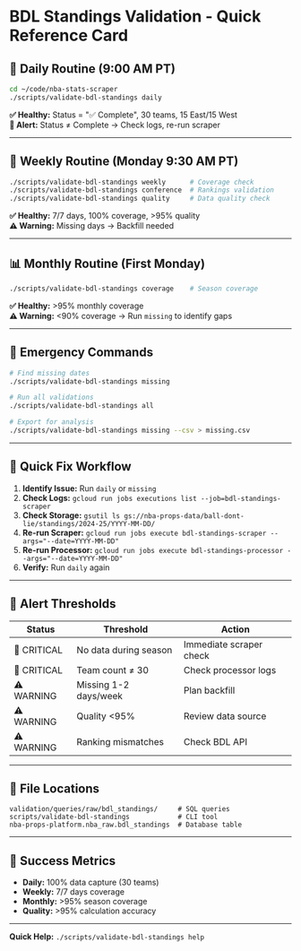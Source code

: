 # BDL Standings Validation - Quick Reference Card

## 🚀 Daily Routine (9:00 AM PT)

```bash
cd ~/code/nba-stats-scraper
./scripts/validate-bdl-standings daily
```

**✅ Healthy:** Status = "✅ Complete", 30 teams, 15 East/15 West  
**🔴 Alert:** Status ≠ Complete → Check logs, re-run scraper  

---

## 📅 Weekly Routine (Monday 9:30 AM PT)

```bash
./scripts/validate-bdl-standings weekly      # Coverage check
./scripts/validate-bdl-standings conference  # Rankings validation
./scripts/validate-bdl-standings quality     # Data quality check
```

**✅ Healthy:** 7/7 days, 100% coverage, >95% quality  
**⚠️ Warning:** Missing days → Backfill needed  

---

## 📊 Monthly Routine (First Monday)

```bash
./scripts/validate-bdl-standings coverage    # Season coverage
```

**✅ Healthy:** >95% monthly coverage  
**⚠️ Warning:** <90% coverage → Run `missing` to identify gaps  

---

## 🚨 Emergency Commands

```bash
# Find missing dates
./scripts/validate-bdl-standings missing

# Run all validations
./scripts/validate-bdl-standings all

# Export for analysis
./scripts/validate-bdl-standings missing --csv > missing.csv
```

---

## 🔧 Quick Fix Workflow

1. **Identify Issue:** Run `daily` or `missing`
2. **Check Logs:** `gcloud run jobs executions list --job=bdl-standings-scraper`
3. **Check Storage:** `gsutil ls gs://nba-props-data/ball-dont-lie/standings/2024-25/YYYY-MM-DD/`
4. **Re-run Scraper:** `gcloud run jobs execute bdl-standings-scraper --args="--date=YYYY-MM-DD"`
5. **Re-run Processor:** `gcloud run jobs execute bdl-standings-processor --args="--date=YYYY-MM-DD"`
6. **Verify:** Run `daily` again

---

## 📍 Alert Thresholds

| Status | Threshold | Action |
|--------|-----------|--------|
| 🔴 CRITICAL | No data during season | Immediate scraper check |
| 🔴 CRITICAL | Team count ≠ 30 | Check processor logs |
| ⚠️ WARNING | Missing 1-2 days/week | Plan backfill |
| ⚠️ WARNING | Quality <95% | Review data source |
| ⚠️ WARNING | Ranking mismatches | Check BDL API |

---

## 📁 File Locations

```
validation/queries/raw/bdl_standings/     # SQL queries
scripts/validate-bdl-standings            # CLI tool
nba-props-platform.nba_raw.bdl_standings  # Database table
```

---

## 🎯 Success Metrics

- **Daily:** 100% data capture (30 teams)
- **Weekly:** 7/7 days coverage
- **Monthly:** >95% season coverage
- **Quality:** >95% calculation accuracy

---

**Quick Help:** `./scripts/validate-bdl-standings help`

